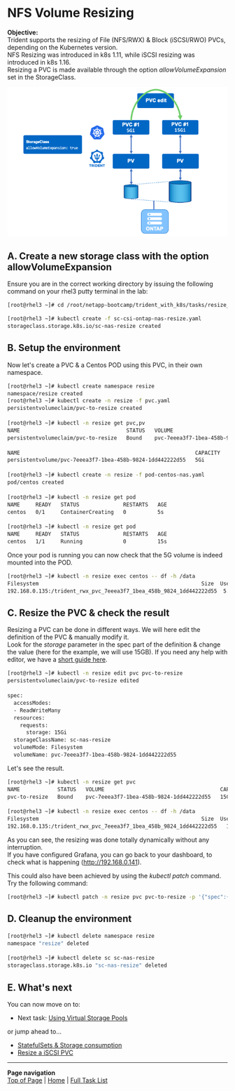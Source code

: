 # NFS Volume Resizing

**Objective:**  
Trident supports the resizing of File (NFS/RWX) & Block (iSCSI/RWO) PVCs, depending on the Kubernetes version.  
NFS Resizing was introduced in k8s 1.11, while iSCSI resizing was introduced in k8s 1.16.  
Resizing a PVC is made available through the option *allowVolumeExpansion* set in the StorageClass.  

![Resize File](../../../images/resize-file.png "Resize File")

## A. Create a new storage class with the option allowVolumeExpansion

Ensure you are in the correct working directory by issuing the following command on your rhel3 putty terminal in the lab:

```bash
[root@rhel3 ~]# cd /root/netapp-bootcamp/trident_with_k8s/tasks/resize_file/
```

```bash
[root@rhel3 ~]# kubectl create -f sc-csi-ontap-nas-resize.yaml
storageclass.storage.k8s.io/sc-nas-resize created
```

## B. Setup the environment

Now let's create a PVC & a Centos POD using this PVC, in their own namespace.

```bash
[root@rhel3 ~]# kubectl create namespace resize
namespace/resize created
[root@rhel3 ~]# kubectl create -n resize -f pvc.yaml
persistentvolumeclaim/pvc-to-resize created

[root@rhel3 ~]# kubectl -n resize get pvc,pv
NAME                                  STATUS   VOLUME                                     CAPACITY   ACCESS MODES   STORAGECLASS    AGE
persistentvolumeclaim/pvc-to-resize   Bound    pvc-7eeea3f7-1bea-458b-9824-1dd442222d55   5Gi        RWX            sc-nas-resize   2s

NAME                                                        CAPACITY   ACCESS MODES   RECLAIM POLICY   STATUS   CLAIM                   STORAGECLASS    REASON   AGE
persistentvolume/pvc-7eeea3f7-1bea-458b-9824-1dd442222d55   5Gi        RWX            Delete           Bound    resize/pvc-to-resize   sc-nas-resize            1s

[root@rhel3 ~]# kubectl create -n resize -f pod-centos-nas.yaml
pod/centos created

[root@rhel3 ~]# kubectl -n resize get pod
NAME     READY   STATUS              RESTARTS   AGE
centos   0/1     ContainerCreating   0          5s

[root@rhel3 ~]# kubectl -n resize get pod
NAME     READY   STATUS              RESTARTS   AGE
centos   1/1     Running             0          15s
```

Once your pod is running you can now check that the 5G volume is indeed mounted into the POD.

```bash
[root@rhel3 ~]# kubectl -n resize exec centos -- df -h /data
Filesystem                                                    Size  Used Avail Use% Mounted on
192.168.0.135:/trident_rwx_pvc_7eeea3f7_1bea_458b_9824_1dd442222d55  5.0G  256K  5.0G   1% /data
```

## C. Resize the PVC & check the result

Resizing a PVC can be done in different ways. We will here edit the definition of the PVC & manually modify it.  
Look for the *storage* parameter in the spec part of the definition & change the value (here for the example, we will use 15GB).  If you need any help with editor, we have a [short guide here](/trident_with_k8s/tasks/vim).

```bash
[root@rhel3 ~]# kubectl -n resize edit pvc pvc-to-resize
persistentvolumeclaim/pvc-to-resize edited

spec:
  accessModes:
  - ReadWriteMany
  resources:
    requests:
      storage: 15Gi
  storageClassName: sc-nas-resize
  volumeMode: Filesystem
  volumeName: pvc-7eeea3f7-1bea-458b-9824-1dd442222d55
```

Let's see the result.

```bash
[root@rhel3 ~]# kubectl -n resize get pvc
NAME            STATUS   VOLUME                                     CAPACITY   ACCESS MODES   STORAGECLASS    AGE
pvc-to-resize   Bound    pvc-7eeea3f7-1bea-458b-9824-1dd442222d55   15Gi       RWX            sc-nas-resize   144m

[root@rhel3 ~]# kubectl -n resize exec centos -- df -h /data
Filesystem                                                    Size  Used Avail Use% Mounted on
192.168.0.135:/trident_rwx_pvc_7eeea3f7_1bea_458b_9824_1dd442222d55   15G  256K   15G   1% /data
```

As you can see, the resizing was done totally dynamically without any interruption.  
If you have configured Grafana, you can go back to your dashboard, to check what is happening (<http://192.168.0.141>).  

This could also have been achieved by using the _kubectl patch_ command. Try the following command:

```bash
[root@rhel3 ~]# kubectl patch -n resize pvc pvc-to-resize -p '{"spec":{"resources":{"requests":{"storage":"18Gi"}}}}'
```

## D. Cleanup the environment

```bash
[root@rhel3 ~]# kubectl delete namespace resize
namespace "resize" deleted

[root@rhel3 ~]# kubectl delete sc sc-nas-resize
storageclass.storage.k8s.io "sc-nas-resize" deleted
```

## E. What's next

You can now move on to:  

- Next task: [Using Virtual Storage Pools](../storage_pools)  

or jump ahead to...  

- [StatefulSets & Storage consumption](../statefulsets)  
- [Resize a iSCSI PVC](../resize_block)  

---
**Page navigation**  
[Top of Page](#top) | [Home](/README.md) | [Full Task List](/README.md#prod-k8s-cluster-tasks)

